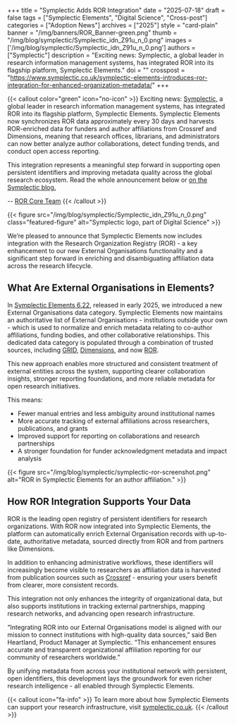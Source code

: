 +++ 
title = "Symplectic Adds ROR Integration" 
date = "2025-07-18"
draft = false 
tags = ["Symplectic Elements", "Digital Science", "Cross-post"] 
categories = ["Adoption News"] 
archives = ["2025"]
style = "card-plain" 
banner = "/img/banners/ROR_Banner-green.png" 
thumb = "/img/blog/symplectic/Symplectic_idn_Z91u_n_0.png" 
images = ['/img/blog/symplectic/Symplectic_idn_Z91u_n_0.png']
authors = ["Symplectic"] 
description = "Exciting news: Symplectic, a global leader in research information management systems, has integrated ROR into its flagship platform, Symplectic Elements."
doi = ""
crosspost = "https://www.symplectic.co.uk/symplectic-elements-introduces-ror-integration-for-enhanced-organization-metadata/"
+++ 

{{< callout color="green" icon="no-icon" >}} 
Exciting news: [Symplectic,](http://symplectic.co.uk/) a global leader in research information management systems, has integrated ROR into its flagship platform, Symplectic Elements. Symplectic Elements now synchronizes ROR data approximately every 30 days and harvests ROR-enriched data for funders and author affiliations from Crossref and Dimensions, meaning that research offices, librarians, and administrators can now better analyze author collaborations, detect funding trends, and conduct open access reporting. 

This integration represents a meaningful step forward in supporting open persistent identifiers and improving metadata quality across the global research ecosystem. Read the whole announcement below or [on the Symplectic blog.](https://www.symplectic.co.uk/symplectic-elements-introduces-ror-integration-for-enhanced-organization-metadata/) 

-- [ROR Core Team](/authors/ror-core-team)
{{< /callout >}}

{{< figure src="/img/blog/symplectic/Symplectic_idn_Z91u_n_0.png" class="featured-figure" alt="Symplectic logo, part of Digital Science" >}}

We’re pleased to announce that Symplectic Elements now includes integration with the Research Organization Registry (ROR) - a key enhancement to our new External Organisations functionality and a significant step forward in enriching and disambiguating affiliation data across the research lifecycle.

## What Are External Organisations in Elements?

In [Symplectic Elements 6.22](https://www.symplectic.co.uk/symplectic-elements-6-22-release-notes/), released in early 2025, we introduced a new External Organisations data category. Symplectic Elements now maintains an authoritative list of External Organisations - institutions outside your own - which is used to normalize and enrich metadata relating to co-author affiliations, funding bodies, and other collaborative relationships. This dedicated data category is populated through a combination of trusted sources, including [GRID](https://www.grid.ac/), [Dimensions](https://www.dimensions.ai/), and now [ROR](https://ror.org).

This new approach enables more structured and consistent treatment of external entities across the system, supporting clearer collaboration insights, stronger reporting foundations, and more reliable metadata for open research initiatives.

This means:

* Fewer manual entries and less ambiguity around institutional names
* More accurate tracking of external affiliations across researchers, publications, and grants
* Improved support for reporting on collaborations and research partnerships
* A stronger foundation for funder acknowledgment metadata and impact analysis 

{{< figure src="/img/blog/symplectic/symplectic-ror-screenshot.png"  alt="ROR in Symplectic Elements for an author affiliation." >}}


## How ROR Integration Supports Your Data

ROR is the leading open registry of persistent identifiers for research organizations. With ROR now integrated into Symplectic Elements, the platform can automatically enrich External Organisation records with up-to-date, authoritative metadata, sourced directly from ROR and from partners like Dimensions.

In addition to enhancing administrative workflows, these identifiers will increasingly become visible to researchers as affiliation data is harvested from publication sources such as [Crossref](https://www.crossref.org/) - ensuring your users benefit from clearer, more consistent records.

This integration not only enhances the integrity of organizational data, but also supports institutions in tracking external partnerships, mapping research networks, and advancing open research infrastructure.

“Integrating ROR into our External Organisations model is aligned with our mission to connect institutions with high-quality data sources,” said Ben Heartland, Product Manager at Symplectic. “This enhancement ensures accurate and transparent organizational affiliation reporting for our community of researchers worldwide.”

By unifying metadata from across your institutional network with persistent, open identifiers, this development lays the groundwork for even richer research intelligence - all enabled through Symplectic Elements.


{{< callout icon="fa-info" >}} 
To learn more about how Symplectic Elements can support your research infrastructure, visit [symplectic.co.uk](https://symplectic.co.uk).
{{< /callout >}} 







